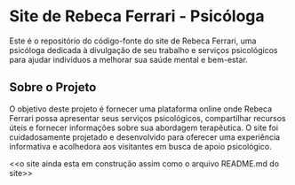 <h1>Site de Rebeca Ferrari - Psicóloga</h1>
<p>Este é o repositório do código-fonte do site de Rebeca Ferrari, uma psicóloga dedicada à divulgação de seu trabalho e serviços psicológicos para ajudar indivíduos a melhorar sua saúde mental e bem-estar.</p>

<h2>Sobre o Projeto</h2>
<p>O objetivo deste projeto é fornecer uma plataforma online onde Rebeca Ferrari possa apresentar seus serviços psicológicos, compartilhar recursos úteis e fornecer informações sobre sua abordagem terapêutica. O site foi cuidadosamente projetado e desenvolvido para oferecer uma experiência informativa e acolhedora aos visitantes em busca de apoio psicológico.</p>

<<o site ainda esta em construção assim como o arquivo README.md do site>>
